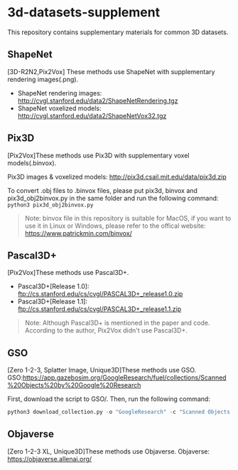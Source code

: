 # 3d-datasets-supplement

This repository contains supplementary materials for common 3D datasets.

## ShapeNet
[3D-R2N2,Pix2Vox] These methods use ShapeNet with supplementary rendering images(.png).
- ShapeNet rendering images: http://cvgl.stanford.edu/data2/ShapeNetRendering.tgz
- ShapeNet voxelized models: http://cvgl.stanford.edu/data2/ShapeNetVox32.tgz


## Pix3D
[Pix2Vox]These methods use Pix3D with supplementary voxel models(.binvox).

Pix3D images & voxelized models: http://pix3d.csail.mit.edu/data/pix3d.zip

To convert .obj files to .binvox files, please put pix3d, binvox and pix3d_obj2binvox.py in the same folder and run the following command:
`python3 pix3d_obj2binvox.py`

> Note: binvox file in this repository is suitable for MacOS, if you want to use it in Linux or Windows, please refer to the offical website: https://www.patrickmin.com/binvox/


## Pascal3D+
[Pix2Vox]These methods use Pascal3D+.

- Pascal3D+[Release 1.0]: ftp://cs.stanford.edu/cs/cvgl/PASCAL3D+_release1.0.zip
- Pascal3D+[Release 1.1]: ftp://cs.stanford.edu/cs/cvgl/PASCAL3D+_release1.1.zip

> Note: Although Pascal3D+ is mentioned in the paper and code. According to the author, Pix2Vox didn't use Pascal3D+.

## GSO
[Zero 1-2-3, Splatter Image, Unique3D]These methods use GSO.
GSO:https://app.gazebosim.org/GoogleResearch/fuel/collections/Scanned%20Objects%20by%20Google%20Research

First, download the script to GSO/.
Then, run the following command:
```python
python3 download_collection.py -o "GoogleResearch" -c "Scanned Objects by Google Research"
```

## Objaverse
[Zero 1-2-3 XL, Unique3D]These methods use Objaverse.
Objaverse: https://objaverse.allenai.org/